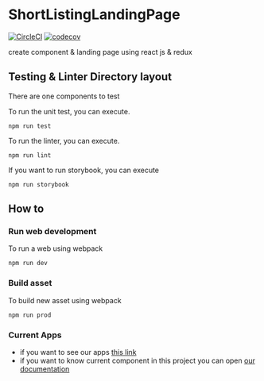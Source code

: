 # ShortListingLandingPage
[![CircleCI](https://circleci.com/gh/irfanandriansyah1997/ShortListingLandingPage/tree/master.svg?style=svg)](https://circleci.com/gh/irfanandriansyah1997/ShortListingLandingPage/tree/master)
[![codecov](https://codecov.io/gh/irfanandriansyah1997/ShortListingLandingPage/branch/master/graph/badge.svg)](https://codecov.io/gh/irfanandriansyah1997/ShortListingLandingPage)

create component & landing page using react js & redux


## Testing & Linter Directory layout

There are one components to test


To run the unit test, you can execute.

```
npm run test
```

To run the linter, you can execute.

```
npm run lint
```

If you want to run storybook, you can execute

```
npm run storybook
```

## How to

### Run web development

To run a web using webpack

```
npm run dev
```


### Build asset

To build new asset using webpack

```
npm run prod
```

### Current Apps
* if you want to see our apps [this link](http://irfanandriansyah1997.github.io/ShortListingLandingPage)
* if you want to know current component in this project you can open [our documentation](http://irfanandriansyah1997.github.io/ShortListingLandingPage/storybook-docs)
